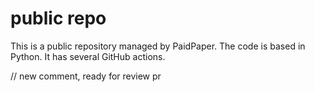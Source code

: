 # public repo

This is a public repository managed by PaidPaper. The code is based in Python. It has several GitHub actions.

// new comment, ready for review pr
